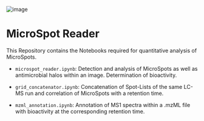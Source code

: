 ![image](logo_µspotreader.png)

# MicroSpot Reader

This Repository contains the Notebooks required for quantitative analysis of MicroSpots.

- `microspot_reader.ipynb`: Detection and analysis of MicroSpots as well as antimicrobial halos within an image. Determination of bioactivity.

- `grid_concatenator.ipynb`: Concatenation of Spot-Lists of the same LC-MS run and correlation of MicroSpots with a retention time.

- `mzml_annotation.ipynb`: Annotation of MS1 spectra within a .mzML file with bioactivity at the corresponding retention time.